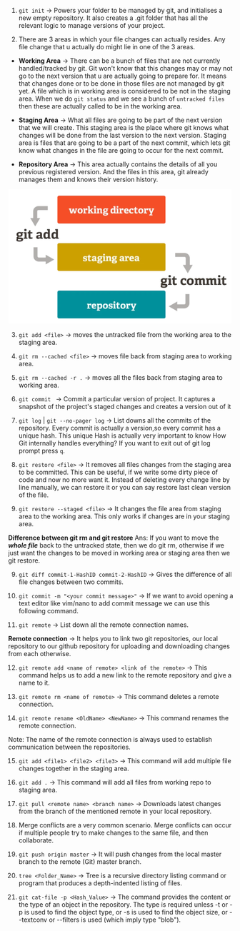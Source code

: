 1. `git init` -> Powers your folder to be managed by git, and initialises a new empty
   repository. It also creates a .git folder that has all the relevant logic to manage
   versions of your project.

2. There are 3 areas in which your file changes can actually resides. Any file change that u actually do might lie in one of the 3 areas.

- **Working Area** -> There can be a bunch of files that are not currently handled/tracked by git. Git won't know that this changes may or may not go to the next version that u are actually going to prepare for.
  It means that changes done or to be done in those files are not managed by git yet. A file
  which is in working area is considered to be not in the staging area. When we do `git status`
  and we see a bunch of `untracked files` then these are actually called to be in the working area.

- **Staging Area** -> What all files are going to be part of the next version that we will create.
  This staging area is the place where git knows what changes will be done from the last version to
  the next version. Staging area is files that are going to be a part of the next commit, which lets git know what changes in the file are going to occur for the next commit.

- **Repository Area** -> This area actually contains the details of all you previous registered version.
  And the files in this area, git already manages them and knows their version history.

<img src="./images/Working%20Area%20-%20Staging%20Area%20-%20Repository.PNG"  width="500" height="300">

3. `git add <file>` -> moves the untracked file from the working area to the staging area.

4. `git rm --cached <file>` -> moves file back from staging area to working area.

5. `git rm --cached -r .` -> moves all the files back from staging area to working area.

6. `git commit ` -> Commit a particular version of project. It captures a snapshot of the project's staged changes and creates a version out of it

7. `git log` | `git --no-pager log` -> List downs all the commits of the repository. Every commit is actually a version,so every commit has a unique hash. This unique Hash is actually very important to know How Git internally handles everything? If you want to exit out of git log prompt
   press `q`.

8. `git restore <file>` -> It removes all files changes from the staging area to be committed. This can be useful, if we write some dirty piece of code and now no more want it. Instead of deleting every change line by line manually, we can restore it or you can say restore last clean version of the file.

9. `git restore --staged <file>` -> It changes the file area from staging area to the working area. This only works if changes are in your staging area.

**Difference between git rm and git restore**
Ans: If you want to move the **_whole file_** back to the untracked state, then we do git rm, otherwise if we
just want the changes to be moved in working area or staging area then we git restore.

9. `git diff commit-1-HashID commit-2-HashID` -> Gives the difference of all file changes between two commits.

10. `git commit -m "<your commit message>"` -> If we want to avoid opening a text editor like vim/nano to add commit message we can use this following command.

11. `git remote` -> List down all the remote connection names.

**Remote connection** -> It helps you to link two git repositories, our local repository to our github repository for uploading and downloading changes
from each otherwise.

12. `git remote add <name of remote> <link of the remote>` -> This command helps us to add a new link to the remote repository and give a name to it.

13. `git remote rm <name of remote>` -> This command deletes a remote connection.

14. `git remote rename <OldName> <NewName>` -> This command renames the remote connection.

Note: The name of the remote connection is always used to establish communication between the repositories.

15. `git add <file1> <file2> <file3>` -> This command will add multiple file changes together in the
    staging area.

16. `git add .` -> This command will add all files from working repo to staging area.

17. `git pull <remote name> <branch name>` -> Downloads latest changes from the branch of the mentioned remote in your local repository.

18. Merge conflicts are a very common scenario. Merge conflicts can occur if multiple people try to make changes to the same file, and then collaborate.

19. `git push origin master` -> It will push changes from the local master branch to the remote (Git) master branch.

20. `tree <Folder_Name>` -> Tree is a recursive directory listing command or program that produces a depth-indented listing of files.

21. `git cat-file -p <Hash_Value>` -> The command provides the content or the type of an object in the repository. The type is required unless -t or -p is used to find the object type, or -s is used to find the object size, or --textconv or --filters is used (which imply type "blob").
